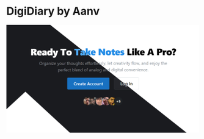 # **DigiDiary by Aanv**

![Hero Page Image](https://github.com/anav5704/Note-App-MERN/blob/main/client/public/docs/hero.jpg)
